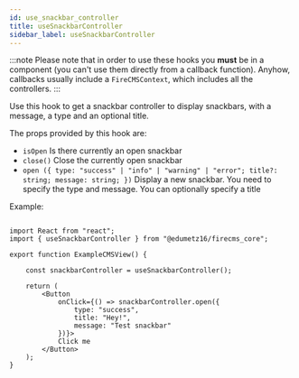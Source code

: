 ```yaml
---
id: use_snackbar_controller
title: useSnackbarController
sidebar_label: useSnackbarController
---
```


:::note
Please note that in order to use these hooks you **must** be in
a component (you can't use them directly from a callback function).
Anyhow, callbacks usually include a `FireCMSContext`, which includes all
the controllers.
:::

Use this hook to get a snackbar controller to display snackbars, with a message,
a type and an optional title.

The props provided by this hook are:

* `isOpen` Is there currently an open snackbar
* `close()` Close the currently open snackbar
* `open ({ type: "success" | "info" | "warning" | "error"; title?: string; message: string; })`
  Display a new snackbar. You need to specify the type and message. You can
  optionally specify a title

Example:

```tsx

import React from "react";
import { useSnackbarController } from "@edumetz16/firecms_core";

export function ExampleCMSView() {

    const snackbarController = useSnackbarController();

    return (
        <Button
            onClick={() => snackbarController.open({
                type: "success",
                title: "Hey!",
                message: "Test snackbar"
            })}>
            Click me
        </Button>
    );
}
```
